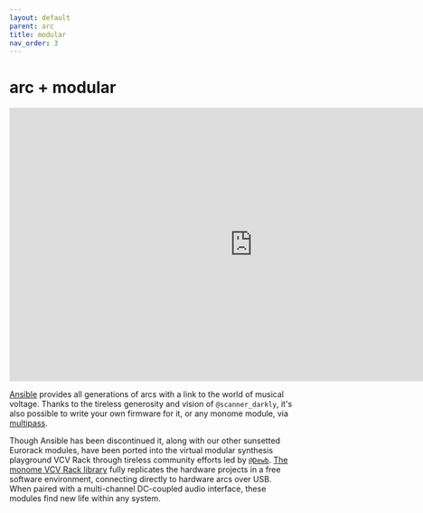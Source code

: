 ```yaml
---
layout: default
parent: arc
title: modular
nav_order: 3
---
```


# arc + modular

<div class="vid"><iframe src="https://player.vimeo.com/video/182119406?color=ffffff&title=0&byline=0&portrait=0" width="860" height="484" frameborder="0" webkitallowfullscreen mozallowfullscreen allowfullscreen></iframe></div>

[Ansible](/docs/ansible) provides all generations of arcs with a link to the world of musical voltage. Thanks to the tireless generosity and vision of `@scanner_darkly`, it's also possible to write your own firmware for it, or any monome module, via [multipass](https://llllllll.co/t/multipass-a-framework-for-developing-firmwares-for-monome-eurorack-modules/26354).

Though Ansible has been discontinued it, along with our other sunsetted Eurorack modules, have been ported into the virtual modular synthesis playground VCV Rack through tireless community efforts led by [`@Dewb`](https://github.com/Dewb/). [The monome VCV Rack library](/docs/grid/computer/vcv-rack/) fully replicates the hardware projects in a free software environment, connecting directly to hardware arcs over USB. When paired with a multi-channel DC-coupled audio interface, these modules find new life within any system.